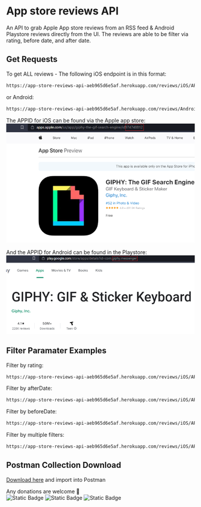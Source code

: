 # App store reviews API

An API to grab Apple App store reviews from an RSS feed & Android Playstore reviews directly from the UI. The reviews are able to be filter via rating, before date, and after date.

## Get Requests

To get ALL reviews - The following iOS endpoint is in this format:
```bash
https://app-store-reviews-api-aeb965d6e5af.herokuapp.com/reviews/iOS/APPID
```

or Android: 
```bash
https://app-store-reviews-api-aeb965d6e5af.herokuapp.com/reviews/Android/APPID
```

The APPID for iOS can be found via the Apple app store:
![iOS APP ID](/public/iOS-ID.png?raw=true "iOS APP ID")

And the APPID for Android can be found in the Playstore:
![Android APP ID](/public/Android-ID.png?raw=true "Android APP ID")

## Filter Paramater Examples

Filter by rating:
```bash
https://app-store-reviews-api-aeb965d6e5af.herokuapp.com/reviews/iOS/APPID?rating=1
```

Filter by afterDate:
```bash
https://app-store-reviews-api-aeb965d6e5af.herokuapp.com/reviews/iOS/APPID?afterDate=05/15/2023
```

Filter by beforeDate:
```bash
https://app-store-reviews-api-aeb965d6e5af.herokuapp.com/reviews/iOS/APPID?beforeDate=05/15/2023
```

Filter by multiple filters:
```bash
https://app-store-reviews-api-aeb965d6e5af.herokuapp.com/reviews/iOS/APPID?rating=1&beforeDate=05/15/2023
```
## Postman Collection Download

[Download here](https://github.com/Zagorouiko/Skrapr/blob/master/public/AppReviewsAPICollection.json) and import into Postman

Any donations are welcome :pray: <br/>
![Static Badge](https://img.shields.io/badge/BTC-15DDxy651B9zQhwJXgvBg2JJH4CwcT9FUd-gold) 
![Static Badge](https://img.shields.io/badge/ETH-0x2f5a2bf358f8b8e0d1e277d2d6941903319d7534-blue) 
![Static Badge](https://img.shields.io/badge/SOL-APfVsqRoJoa9MVGptV8HHb1ZsMfQZ6AyKPTHs8BLnFHT-purple)


